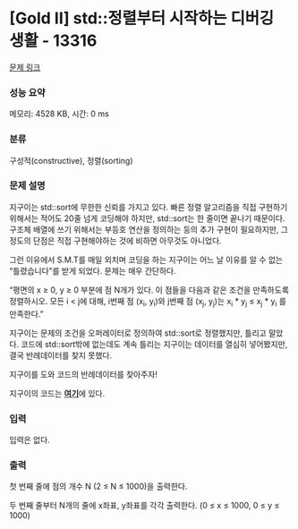 # [Gold II] std::정렬부터 시작하는 디버깅 생활 - 13316 

[문제 링크](https://www.acmicpc.net/problem/13316) 

### 성능 요약

메모리: 4528 KB, 시간: 0 ms

### 분류

구성적(constructive), 정렬(sorting)

### 문제 설명

<p>지구이는 std::sort에 무한한 신뢰를 가지고 있다. 빠른 정렬 알고리즘을 직접 구현하기 위해서는 적어도 20줄 넘게 코딩해야 하지만, std::sort는 한 줄이면 끝나기 때문이다. 구조체 배열에 쓰기 위해서는 부등호 연산을 정의하는 등의 추가 구현이 필요하지만, 그 정도의 단점은 직접 구현해야하는 것에 비하면 아무것도 아니었다.</p>

<p>그런 이유에서 S.M.T를 매일 외치며 코딩을 하는 지구이는 어느 날 이유를 알 수 없는 “틀렸습니다”를 받게 되었다. 문제는 매우 간단하다.</p>

<p>“평면의 x ≥ 0, y ≥ 0 부분에 점 N개가 있다. 이 점들을 다음과 같은 조건을 만족하도록 정렬하시오. 모든 i < j에 대해, i번째 점 (x<sub>i</sub>, y<sub>i</sub>)와 j번째 점 (x<sub>j</sub>, y<sub>j</sub>)는 x<sub>i</sub> * y<sub>j</sub> ≤ x<sub>j</sub> * y<sub>i</sub> 를 만족한다.”</p>

<p>지구이는 문제의 조건을 오퍼레이터로 정의하여 std::sort로 정렬했지만, 틀리고 말았다. 코드에 std::sort밖에 없는데도 계속 틀리는 지구이는 데이터를 열심히 넣어봤지만, 결국 반례데이터를 찾지 못했다.</p>

<p>지구이를 도와 코드의 반례데이터를 찾아주자!</p>

<p>지구이의 코드는 <a href="https://onlinejudgeimages.s3-ap-northeast-1.amazonaws.com/problem/13316/SMT.cpp"><strong><u>여기</u></strong></a>에 있다.</p>

### 입력 

 <p>입력은 없다.</p>

### 출력 

 <p>첫 번째 줄에 점의 개수 N (2 ≤ N ≤ 1000)을 출력한다.</p>

<p>두 번째 줄부터 N개의 줄에 x좌표, y좌표를 각각 출력한다. (0 ≤ x ≤ 1000, 0 ≤ y ≤ 1000)</p>

